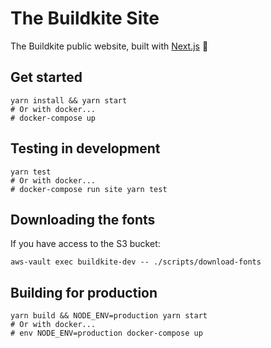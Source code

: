# The Buildkite Site

The Buildkite public website, built with [Next.js](https://github.com/zeit/next.js/) 🐶

## Get started

```shell
yarn install && yarn start
# Or with docker...
# docker-compose up
```

## Testing in development

```shell
yarn test
# Or with docker...
# docker-compose run site yarn test
```

## Downloading the fonts

If you have access to the S3 bucket:

```shell
aws-vault exec buildkite-dev -- ./scripts/download-fonts
```

## Building for production

```shell
yarn build && NODE_ENV=production yarn start
# Or with docker...
# env NODE_ENV=production docker-compose up
```
